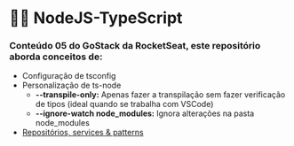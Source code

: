 # 🧛‍♂️ NodeJS-TypeScript

### Conteúdo 05 do GoStack da RocketSeat, este repositório aborda conceitos de:

*   Configuração de tsconfig
*   Personalização de ts-node
    *   **--transpile-only:** Apenas fazer a transpilação sem fazer verificação de tipos (ideal quando se trabalha com VSCode)
    *   **--ignore-watch node_modules:** Ignora alterações na pasta node_modules
*   [Repositórios, services & patterns](https://www.notion.so/Repository-service-e-patterns-82419cceb11c4c4fbbc055ade7fb1ac5)
